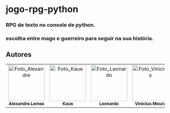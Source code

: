 # jogo-rpg-python

### RPG de texto no console de python.
### escolha entre mago e guerreiro para seguir na sua história.

## Autores

<div align="center">
    <table>
    <tr>
        <td align="center" >
        <a href="https://github.com/alemes7">
            <img src="https://avatars.githubusercontent.com/alemes7" width="115px;" alt="Foto_Alexandre"/><br>
            <sub>
            <b>Alexandre Lemes</b>
            </sub>
        </a>
        </td>
        <td align="center">
        <a href="https://github.com/kauex55">
            <img src="https://avatars.githubusercontent.com/kauex55" width="115px;" alt="Foto_Kaue"/><br>
            <sub>
            <b>Kaue</b>
            </sub>
        </a>
        </td>
        <td align="center">
        <a href="https://github.com/leonardoo25">
            <img src="https://avatars.githubusercontent.com/leonardoo25" width="115px;" alt="Foto_Leonardo"/><br>
            <sub>
            <b>Leonardo</b>
            </sub>
        </a>
        </td>
        <td align="center">
        <a href="https://github.com/s4muraii">
            <img src="https://avatars.githubusercontent.com/s4muraii" width="115px;" alt="Foto_Vinicius"/><br>
            <sub>
            <b>Vinicius Moura</b>
            </sub>
        </a>
        </td>
        <td align="center">
        <a href="https://github.com/Projectyuuri07">
            <img src="https://avatars.githubusercontent.com/Projectyuuri07" width="115px;" alt="Foto_Yuri"/><br>
            <sub>
            <b>Yuri Azevedo</b>
            </sub>
        </a>
        </td>
    </tr>
    </table>
</div>
